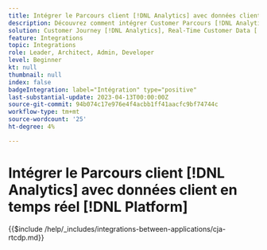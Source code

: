 ```yaml
---
title: Intégrer le Parcours client [!DNL Analytics] avec données client en temps réel [!DNL Platform]
description: Découvrez comment intégrer Customer Parcours [!DNL Analytics] avec données client en temps réel [!DNL Platform].
solution: Customer Journey [!DNL Analytics], Real-Time Customer Data [!DNL Platform]
feature: Integrations
topic: Integrations
role: Leader, Architect, Admin, Developer
level: Beginner
kt: null
thumbnail: null
index: false
badgeIntegration: label="Intégration" type="positive"
last-substantial-update: 2023-04-13T00:00:00Z
source-git-commit: 94b074c17e976e4f4acbb1ff41aacfc9bf74744c
workflow-type: tm+mt
source-wordcount: '25'
ht-degree: 4%

---
```



# Intégrer le Parcours client [!DNL Analytics] avec données client en temps réel [!DNL Platform]

{{$include /help/_includes/integrations-between-applications/cja-rtcdp.md}}
